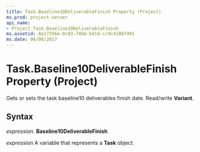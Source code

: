 ```yaml
---
title: Task.Baseline10DeliverableFinish Property (Project)
ms.prod: project-server
api_name:
- Project.Task.Baseline10DeliverableFinish
ms.assetid: 8a17356e-0c83-74bb-b41d-cc9c4188f491
ms.date: 06/08/2017
---
```



# Task.Baseline10DeliverableFinish Property (Project)

Gets or sets the task baseline10 deliverables finish date. Read/write  **Variant**.


## Syntax

 _expression_. **Baseline10DeliverableFinish**

 _expression_ A variable that represents a **Task** object.



